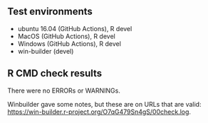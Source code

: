 ## Test environments

* ubuntu 16.04 (GitHub Actions), R devel
* MacOS (GitHub Actions), R devel
* Windows (GitHub Actions), R devel
* win-builder (devel)

## R CMD check results
There were no ERRORs or WARNINGs. 

Winbuilder gave some notes, but these are on URLs that are valid: https://win-builder.r-project.org/O7qG479Sn4gS/00check.log.
